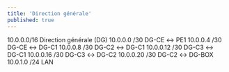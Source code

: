 ```yaml
---
title: 'Direction générale'
published: true
---
```


10.0.0.0/16 Direction générale (DG)   10.0.0.0 /30 DG-CE ↔ PE1   10.0.0.4 /30 DG-CE ↔ DG-C1   10.0.0.8 /30 DG-C2 ↔ DG-C1   10.0.0.12 /30 DG-C3 ↔ DG-C1   10.0.0.16 /30 DG-C3 ↔ DG-C2   10.0.0.20 /30 DG-C2 ↔ DG-BOX   10.0.1.0 /24 LAN